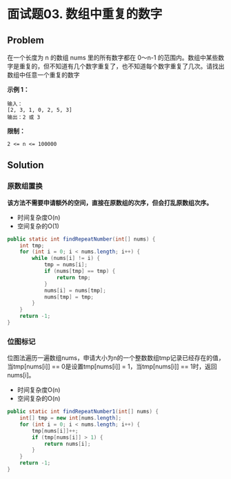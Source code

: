# 面试题03. 数组中重复的数字

## Problem

在一个长度为 n 的数组 nums 里的所有数字都在 0～n-1 的范围内。数组中某些数字是重复的，但不知道有几个数字重复了，也不知道每个数字重复了几次。请找出数组中任意一个重复的数字

**示例 1：**

```text
输入：
[2, 3, 1, 0, 2, 5, 3]
输出：2 或 3
```

**限制：**

`2 <= n <= 100000`

## Solution

### 原数组置换

**该方法不需要申请额外的空间，直接在原数组的次序，但会打乱原数组次序。**

* 时间复杂度O\(n\)
* 空间复杂的O\(1\)

```java
public static int findRepeatNumber(int[] nums) {
    int tmp;
    for (int i = 0; i < nums.length; i++) {
        while (nums[i] != i) {
            tmp = nums[i];
            if (nums[tmp] == tmp) {
                return tmp;
            }
            nums[i] = nums[tmp];
            nums[tmp] = tmp;
        }
    }
    return -1;
}
```

### 位图标记

位图法遍历一遍数组nums，申请大小为n的一个整数数组tmp记录已经存在的值，当tmp\[nums\[i\]\] == 0是设置tmp\[nums\[i\]\] = 1，当tmp\[nums\[i\]\] == 1时，返回nums\[i\]。

* 时间复杂度O\(n\)
* 空间复杂的O\(n\)

```java
public static int findRepeatNumber1(int[] nums) {
    int[] tmp = new int[nums.length];
    for (int i = 0; i < nums.length; i++) {
        tmp[nums[i]]++;
        if (tmp[nums[i]] > 1) {
            return nums[i];
        }
    }
    return -1;
}
```

